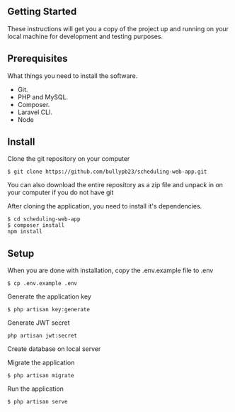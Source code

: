 ## Getting Started
These instructions will get you a copy of the project up and running on your local machine for development and testing purposes.

## Prerequisites
What things you need to install the software.

- Git.
- PHP and MySQL.
- Composer.
- Laravel CLI.
- Node

## Install
Clone the git repository on your computer
```
$ git clone https://github.com/bullypb23/scheduling-web-app.git
```
You can also download the entire repository as a zip file and unpack in on your computer if you do not have git

After cloning the application, you need to install it's dependencies.
```
$ cd scheduling-web-app
$ composer install
npm install
```

## Setup
When you are done with installation, copy the .env.example file to .env
```
$ cp .env.example .env
```

Generate the application key
```
$ php artisan key:generate
```

Generate JWT secret
```
php artisan jwt:secret
```
Create database on local server

Migrate the application
```
$ php artisan migrate
``` 

Run the application
```
$ php artisan serve
```